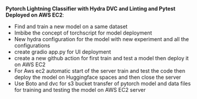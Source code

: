 **__Pytorch Lightning Classifier with Hydra DVC and Linting and Pytest Deployed on AWS EC2__**:
- Find and train a new model on a same dataset
- Imbibe the concept of torchscript for model deployment
- New hydra configuration for the model with new experiment and all the configurations
- create gradio app.py for UI deployment
- create a new github action for first train and test a model then deploy it on AWS EC2
- For Aws ec2 automatic start of the server train and test the code then deploy the model on Huggingface spaces and then close the server
- Use Boto and dvc for s3 bucket transfer of pytorch model and data files for training and testing the model on AWS EC2 server
